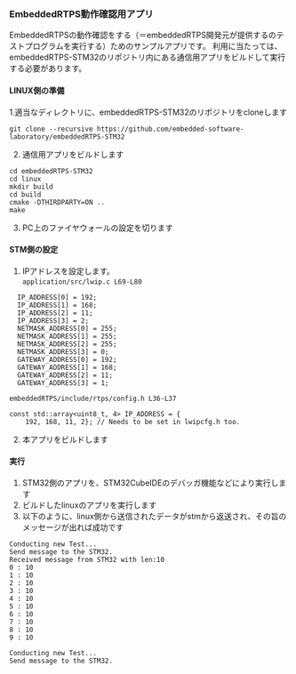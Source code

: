 ### EmbeddedRTPS動作確認用アプリ

EmbeddedRTPSの動作確認をする（＝embeddedRTPS開発元が提供するのテストプログラムを実行する）ためのサンプルアプリです。
利用に当たっては、embeddedRTPS-STM32のリポジトリ内にある通信用アプリをビルドして実行する必要があります。

#### LINUX側の準備
1.適当なディレクトリに、embeddedRTPS-STM32のリポジトリをcloneします  
```
git clone --recursive https://github.com/embedded-software-laboratory/embeddedRTPS-STM32
```
2. 通信用アプリをビルドします  
```
cd embeddedRTPS-STM32
cd linux
mkdir build
cd build
cmake -DTHIRDPARTY=ON ..
make 
```
3. PC上のファイヤウォールの設定を切ります

#### STM側の設定
1. IPアドレスを設定します。  
`application/src/lwip.c L69-L80`  
```
  IP_ADDRESS[0] = 192;
  IP_ADDRESS[1] = 168;
  IP_ADDRESS[2] = 11;
  IP_ADDRESS[3] = 2;
  NETMASK_ADDRESS[0] = 255;
  NETMASK_ADDRESS[1] = 255;
  NETMASK_ADDRESS[2] = 255;
  NETMASK_ADDRESS[3] = 0;
  GATEWAY_ADDRESS[0] = 192;
  GATEWAY_ADDRESS[1] = 168;
  GATEWAY_ADDRESS[2] = 11;
  GATEWAY_ADDRESS[3] = 1;
  ```  
`embeddedRTPS/include/rtps/config.h L36-L37`  
```
const std::array<uint8_t, 4> IP_ADDRESS = {
    192, 168, 11, 2}; // Needs to be set in lwipcfg.h too.
```
2. 本アプリをビルドします

#### 実行
1. STM32側のアプリを、STM32CubeIDEのデバッガ機能などにより実行します
2. ビルドしたlinuxのアプリを実行します
3. 以下のように、linux側から送信されたデータがstmから返送され、その旨のメッセージが出れば成功です
```
Conducting new Test...
Send message to the STM32.
Received message from STM32 with len:10
0 : 10
1 : 10
2 : 10
3 : 10
4 : 10
5 : 10
6 : 10
7 : 10
8 : 10
9 : 10

Conducting new Test...
Send message to the STM32.

```

